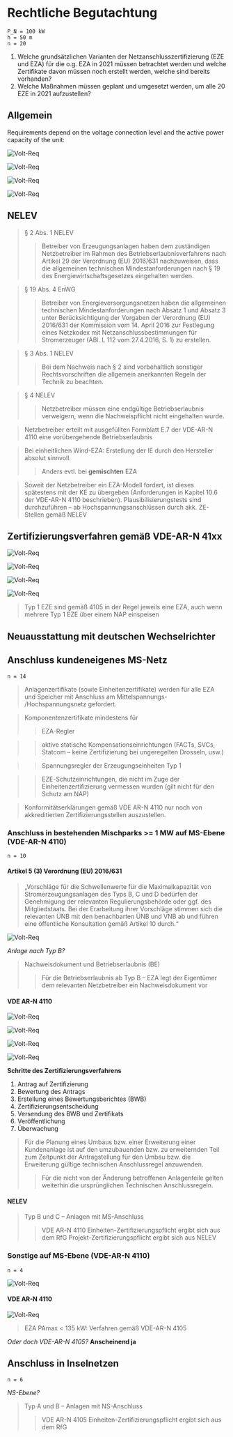 # Rechtliche Begutachtung

	P_N = 100 kW
	h = 50 m
	n = 20

1. Welche grundsätzlichen Varianten der Netzanschlusszertifizierung (EZE und EZA) für die o.g. EZA in 2021 müssen betrachtet werden und welche Zertifikate davon müssen noch erstellt werden, welche sind bereits vorhanden?
2. Welche Maßnahmen müssen geplant und umgesetzt werden, um alle 20 EZE in 2021 aufzustellen?

## Allgemein

Requirements depend on the voltage connection level and the active power capacity of the unit:

![Volt-Req](pics/2020-09-08_req_dependent_on_voltage_lvl.png)

![Volt-Req](pics/2020-09-08_Zusammenhang_Gesetzgebung.png)

![Volt-Req](pics/2020-09-08_grid_lvl_codes.png)

![Volt-Req](pics/2020-09-08_Zusammenhang_Gesetzgebung_FGW.png)

## NELEV

> § 2 Abs. 1 NELEV
>> Betreiber von Erzeugungsanlagen haben dem zuständigen Netzbetreiber im Rahmen des Betriebserlaubnisverfahrens nach Artikel 29 der Verordnung (EU) 2016/631 nachzuweisen, dass die allgemeinen technischen Mindestanforderungen nach § 19 des Energiewirtschaftsgesetzes eingehalten werden.

> § 19 Abs. 4 EnWG
>> Betreiber von Energieversorgungsnetzen haben die allgemeinen technischen Mindestanforderungen nach Absatz 1 und Absatz 3 unter Berücksichtigung der Vorgaben der Verordnung (EU) 2016/631 der Kommission vom 14. April 2016 zur Festlegung eines Netzkodex mit Netzanschlussbestimmungen für Stromerzeuger (ABl. L 112 vom 27.4.2016, S. 1) zu erstellen.

> § 3 Abs. 1 NELEV
>> Bei dem Nachweis nach § 2 sind vorbehaltlich sonstiger Rechtsvorschriften die allgemein anerkannten Regeln der Technik zu beachten.

> § 4 NELEV
>> Netzbetreiber müssen eine endgültige Betriebserlaubnis verweigern, wenn die Nachweispflicht nicht eingehalten wurde.

> Netzbetreiber erteilt mit ausgefüllten Formblatt E.7 der VDE-AR-N 4110 eine vorübergehende Betriebserlaubnis

> Bei einheitlichen Wind-EZA: Erstellung der IE durch den Hersteller absolut sinnvoll.
>> Anders evtl. bei **gemischten** EZA

> Soweit der Netzbetreiber ein EZA-Modell fordert, ist dieses spätestens mit der KE zu übergeben (Anforderungen in Kapitel 10.6 der VDE-AR-N 4110 beschrieben). Plausibilisierungstests sind durchzuführen – ab Hochspannungsanschlüssen durch akk. ZE-Stellen gemäß NELEV

## Zertifizierungsverfahren gemäß VDE-AR-N 41xx

![Volt-Req](pics/2020-09-08_Zertifizierungsverfahren_VDE.png)

![Volt-Req](pics/2020-09-08_Zert_VDE.png)

![Volt-Req](pics/2020-09-08_timeTable_VDE.png)

![Volt-Req](pics/2020-09-08_Zert_VDE2.png)

> Typ 1 EZE sind gemäß 4105 in der Regel jeweils eine EZA, auch wenn mehrere Typ 1 EZE über einem NAP einspeisen

## Neuausstattung mit deutschen Wechselrichter



## Anschluss kundeneigenes MS-Netz

	n = 14

> Anlagenzertifikate (sowie Einheitenzertifikate) werden für alle EZA und Speicher mit Anschluss am Mittelspannungs- /Hochspannungsnetz gefordert.

> Komponentenzertifikate mindestens für
>> EZA-Regler

>> aktive statische Kompensationseinrichtungen (FACTs, SVCs, Statcom – keine Zertifizierung bei ungeregelten Drosseln, usw.)

>> Spannungsregler der Erzeugungseinheiten Typ 1

>> EZE-Schutzeinrichtungen, die nicht im Zuge der Einheitenzertifizierung vermessen wurden (gilt nicht für den Schutz am NAP)

> Konformitätserklärungen gemäß VDE AR-N 4110 nur noch von akkreditierten Zertifizierungsstellen auszustellen.

### Anschluss in bestehenden Mischparks >= 1 MW auf MS-Ebene (VDE-AR-N 4110)

	n = 10

#### Artikel 5 (3) Verordnung (EU) 2016/631

> „Vorschläge für die Schwellenwerte für die Maximalkapazität von Stromerzeugungsanlagen des Typs B, C und D bedürfen der Genehmigung der relevanten Regulierungsbehörde oder ggf. des Mitgliedstaats. Bei der Erarbeitung ihrer Vorschläge stimmen sich die relevanten ÜNB mit den benachbarten ÜNB und VNB ab und führen eine öffentliche Konsultation gemäß Artikel 10 durch.“

![Volt-Req](pics/2020-09-08_req_dependent_on_capacity_lvl.png)

*Anlage nach Typ B?*

> Nachweisdokument und Betriebserlaubnis (BE)
>> Für die Betriebserlaubnis ab Typ B – EZA legt der Eigentümer dem relevanten Netzbetreiber ein Nachweisdokument vor

#### VDE AR-N 4110

![Volt-Req](pics/2020-09-08_Anwendungsfall_MS.png)

![Volt-Req](pics/2020-09-08_Nachweisfuehrung_Typ_B+C.png)

![Volt-Req](pics/2020-09-08_Nachweisfuehrung_Typ_B+C_2.png)

![Volt-Req](pics/2020-09-08_Nachweisfuehrung_Typ_B+C_3.png)

**Schritte des Zertifizierungsverfahrens**

1. Antrag auf Zertifizierung
2. Bewertung des Antrags
3. Erstellung eines Bewertungsberichtes (BWB)
4. Zertifizierungsentscheidung
5. Versendung des BWB und Zertifikats
6. Veröffentlichung
7. Überwachung

> Für die Planung eines Umbaus bzw. einer Erweiterung einer Kundenanlage ist auf den umzubauenden bzw. zu erweiternden Teil zum Zeitpunkt der Antragstellung für den Umbau bzw. die Erweiterung gültige technischen Anschlussregel anzuwenden.
>> Für die nicht von der Änderung betroffenen Anlagenteile gelten weiterhin die ursprünglichen Technischen Anschlussregeln.



#### NELEV

> Typ B und C – Anlagen mit MS-Anschluss
>> VDE AR-N 4110
>> Einheiten-Zertifizierungspflicht ergibt sich aus dem RfG
>> Projekt-Zertifizierungspflicht ergibt sich aus NELEV



### Sonstige auf MS-Ebene (VDE-AR-N 4110)

	n = 4

![Volt-Req](pics/2020-09-08_Anwendungsfall_MS_Solo.png)

#### VDE AR-N 4110

![Volt-Req](pics/2020-09-08_Nachweisfuehrung_Typ_A.png)

> EZA PAmax < 135 kW: Verfahren gemäß VDE-AR-N 4105

*Oder doch VDE-AR-N 4105?* **Anscheinend ja**

## Anschluss in Inselnetzen

	n = 6

*NS-Ebene?*

> Typ A und B – Anlagen mit NS-Anschluss
>> VDE AR-N 4105
>> Einheiten-Zertifizierungspflicht ergibt sich aus dem RfG

